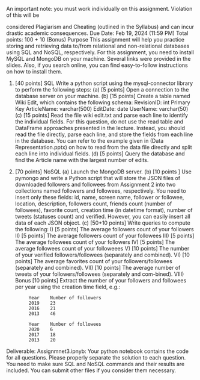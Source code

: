 An important note: you must work individually on this assignment. Violation of this will be

considered Plagiarism and Cheating (outlined in the Syllabus) and can incur drastic academic consequences.
Due Date: Feb 19, 2024 (11:59 PM)
Total points: 100 + 10 (Bonus)
Purpose
This assignment will help you practice storing and retrieving data to/from relational and non-relational databases using SQL and NoSQL, respectively.
For this assignment, you need to install MySQL and MongoDB on your machine. Several links were provided in the slides. Also, if you search online, you can find easy-to-follow instructions on how to install them.
1. [40 points] SQL
Write a python script using the mysql-connector library to perform the following steps:
    (a)	[5 points] Open a connection to the database server on your machine.
    (b)	[15 points] Create a table named Wiki Edit, which contains the following schema:
            RevisionID: int Primary Key
            ArticleName: varchar(500)
            EditDate: date
            UserName: varchar(50)
    (c)	[15 points] Read the file wiki edit.txt and parse each line to identify the individual fields. For this question, do not use the read table and DataFrame approaches presented in the lecture. Instead, you should read the file directly, parse each line, and store the fields from each line in the database. You can refer to the example given in (Data Representation.pptx) on how to read from the data file directly and split each line into individual fields.
    (d)	[5 points] Query the database and find the Article name with the largest number of edits.
2. [70 points] NoSQL
    (a)	Launch the MongoDB server.
    (b)	[10 points ] Use pymongo and write a Python script that will store the JSON files of downloaded followers and followees from Assignment 2 into two collections named followers and followees, respectively. You need to insert only these fields: id, name, screen name, follower or followee, location, description, followers count, friends count (number of followees), favorite count, creation time (in datetime format), number of tweets (statuses count) and verified. However, you can easily insert all data of each JSON object.
    (c)	[50+10 points] Write queries to compute the following:
        I)	[5 points] The average followers count of your followers
        II)	[5 points] The average followers count of your followees
        III)	[5 points] The average followees count of your followers
        IV)	[5 points] The average followees count of your followeees
        V)	[10 points] The number of your verified followers/followees (separately and combined).
        VI)	[10 points] The average favorites count of your followers/followees (separately and combined).
        VII)	[10 points] The average number of tweets of your followers/followees (separately and com-bined).
        VIII)	Bonus [10 points] Extract the number of your followers and followees per year using the creation time field, e.g.:

            Year	Number of followers
            2019	23
            2016	21
            2013	46

            Year	Number of followees
            2020	6
            2017	18
            2013	20

Deliverable:
Assignmnet3.ipnyb: Your python notebook contains the code for all questions. Please properly separate the solution to each question. You need to make sure SQL and NoSQL commands and their results are included. You can submit other files if you consider them necessary.
